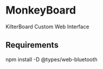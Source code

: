# MonkeyBoard

KilterBoard Custom Web Interface

## Requirements

npm install -D @types/web-bluetooth

